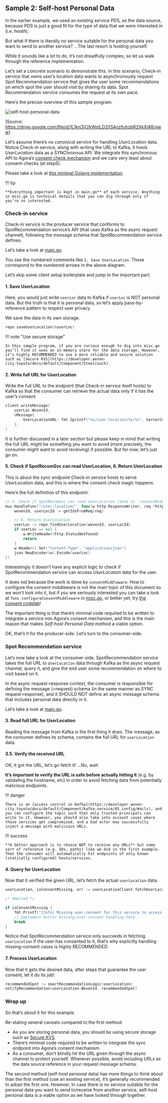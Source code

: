 ## Sample 2: Self-host Personal Data

In the earlier example, we used an existing service PDS, as the data source, because PDS is just a good fit for the type of data that we were interested in (i.e. _heath_).

But what if there is literally no service suitable for the personal data you want to send to another service? …The last resort is hosting yourself.

While it sounds like a lot to do, it’s not dreadfully complex, so let us walk through the reference implementation.

Let’s set a concrete scenario to demonstrate this.
In this scenario, Check-in service that owns user’s location data wants to asynchronously request Spot Recommendation service that gives the user some recommendations on which spot the user should visit by sharing its data. Spot Recommendation service consumes the request at its own pace.

Here’s the precise overview of this sample program.

![self-host-personal-data](./assets/self-host-personal-data.png)

(Source: https://drive.google.com/file/d/1L1kn3V2kWolLD20SAozfuhzbR2XkXl48/view)

Let’s assume there’s no _canonical_ service for handling _UserLocation_ data. Notice Check-in service, along with writing the URL to Kafka, it hosts _UserLocation_ data as a SYNChronous API. We integrate this synchronous API to Agora’s [consent check mechanism](https://developer.woven-city.toyota/docs/default/Component/consent/consent_101/00_README/) and we care very least about consent-checks (at step5).

Please take a look at [this minimal Golang implementation](https://github.com/wp-wcm/city/tree/main/ns/kafka-pass-by-ref-demo/sample2-self-host-pii).

!!! tip

    **Everything important is kept in main.go** of each service. Anything in misc.go is technical details that you can dig through only if you’re so interested.

### Check-in service

Check-in service is the producer service that conforms to SpotRecommendation service’s API (that uses Kafka as the async request channel), following the message schema that SpotRecommendation service defines.

Let’s take a look at [main.go](https://github.com/wp-wcm/city/blob/main/ns/kafka-pass-by-ref-demo/sample2-self-host-pii/check-in-svc/main.go).

You see the numbered comments like `1. Save UserLocation`. These correspond to the numbered arrows in the above diagram.

Let’s skip some client setup boilerplate and jump to the important part.

#### 1. Save UserLocation

Here, you would just write `userLoc` data to Kafka if `userLoc` is NOT personal data. But the truth is that it is personal data, so let’s apply pass-by-reference pattern to respect user privacy.

We save the data in its own storage.

```go
repo.saveUserLocation(&userLoc)
```

!!! note "Use secure storage"

    In this sample program, if you are curious enough to dig into misc.go you’ll find it uses an in-memory store for the data storage. However, it’s highly RECOMMENDED to use a more reliable and secure solution such as [Secure KVS](https://developer.woven-city.toyota/docs/default/Component/Steelcouch).

#### 2. Write full URL for UserLocation

Write the full URL to the endpoint (that Check-in service itself hosts) to Kafka so that the consumer can retrieve the actual data only if it has the user’s consent.

```go
client.writeMessage(
    userLoc.WovenId,
    &Message{
        UserLocationURL: fmt.Sprintf("%s/user-location/%s/%s", ServerConfig.baseUrl, userLoc.WovenId, userLoc.Id),
    },
)
```

It is further discussed in a later section but please keep in mind that writing the full URL might be something you want to avoid (more precisely, the consumer might want to avoid receiving) if possible. But for now, let’s just go on.

#### 5. Check if SpotRecomSvc can read UserLocation, 6. Return UserLocation

This is about the sync endpoint Check-in service hosts to serve _UserLocation_ data, and this is where the consent check magic happens.

Here’s the full definition of this endpoint.

```go
// 5. Check if SpotRecomSvc can read UserLocation (done in `consentMiddleware`)
mux.HandleFunc("/user-location/", func(w http.ResponseWriter, req *http.Request) {
    wovenId, userLocId := getIdsFromReq(req)

    // 6. Return UserLocation
    userLoc := repo.findUserLocation(wovenId, userLocId)
    if userLoc == nil {
        w.WriteHeader(http.StatusNotFound)
        return
    }
    w.Header().Set("Content-Type", "application/json")
    json.NewEncoder(w).Encode(userLoc)
})
```

Interestingly it doesn’t have any explicit logic to check if SpotRecommendation service can access _UserLocatoin_ data for the user.

It does not because the work is done by `consentMiddleware`. How to configure the consent middleware is not the main topic of this document so we won’t look into it, but if you are seriously interested you can take a look at `func configureConsentMiddleware` in [misc.go](https://github.com/wp-wcm/city/blob/main/ns/kafka-pass-by-ref-demo/sample2-self-host-pii/check-in-svc/misc.go), or better yet, try [the consent codelab](https://developer.woven-city.toyota/docs/default/Component/consent)!


The important thing is that there’s minimal code required to be written to integrate a service into Agora’s consent mechanism, and this is the main reason that makes _Self-host Personal Data_ method a viable option.

OK, that’s it for the producer-side. Let’s turn to the consumer-side.


### Spot Recommendation service

Let’s now take a look at the consumer-side.
SpotRecommendation service takes the full URL to `UserLocation` data through Kafka as the async request channel, query it, and give the end user some recommendation on where to visit based on it.

In the async request-response context, the consumer is responsible for defining the message (=request) schema (in the same manner as SYNC request-response), and it SHOULD NOT define an async message schema that includes personal data directly in it.

Let’s take a look at [main.go](https://github.com/wp-wcm/city/blob/main/ns/kafka-pass-by-ref-demo/sample2-self-host-pii/spot-recommendation-svc/main.go).

#### 3. Read full URL for UserLocation

Reading the message from Kafka is the first thing it does. The message, as the consumer defines its schema, contains the full URL for `userLocation` data.


#### 3.5. Verify the received URL

OK, it got the URL, let’s go fetch it! …No, wait.

**It’s important to verify the URL is safe before actually hitting it** (e.g. by validating the hostname, etc) in order to avoid fetching data from potentially malicious endpoints.

!!! danger

    There is an [access control in Kafka](https://developer.woven-city.toyota/docs/default/Component/kafka-service/05_config/#acls), and you can configure the topic such that only trusted principals can write to it. However, you should also take into account cases where those services get compromised, and a bad actor may successfully inject a message with malicious URLs.

!!! success

    **A better approach is to choose NOT to receive any URLs** but some sort of reference (e.g. IDs, paths) like we did in the first example. Then the consumer will automatically hit endpoints of only known (statically configured) hosts/services.

#### 4. Query for UserLocation


Now that it verified the given URL, let’s fetch the actual `userLocation` data.

```go
userLocation, isConsentMissing, err := userLocationClient.fetchUserLocation(message.UserLocationURL)

/* Ommited */

if isConsentMissing {
	fmt.Printf("[Info] Missing user-consent for this service to access %s\n", message.UserLocationURL)
	// Implement better missing-user-consent handling here
	break
}
```

Notice that SpotRecommendation service only succeeds in fetching `userLocation` if the user has consented to it, that’s why explicitly handling missing-consent cases is highly RECOMMENDED.


#### 7. Process UserLocation

Now that it gets the desired data, after steps that guarantee the user consent, let it do its job!

```go
recommendedSpot := smartRecommendationLogic(userLocation)
notifyRecommendation(userLocation.WovenId, recommendedSpot)
```

### Wrap up

So that’s about it for this example.

Re-stating several caveats compared to the first method:

* As you are storing personal data, you should be using secure storage such as [Secure KVS](https://developer.woven-city.toyota/docs/default/Component/Steelcouch).
* There’s minimal code required to be written to integrate the sync endpoint into Agora’s consent mechanism.
* As a consumer, don’t blindly hit the URL given through the async channel to protect yourself. Wherever possible, avoid including URLs as the data source reference in your request message schema.

The second method (self-host personal data) has more things to think about than the first method (use an existing service), it’s generally recommended to adopt the first one. However,
In case there is no service suitable for the personal data you want to send to/receive from another service, self-host personal data is a viable option as we have looked through together.
